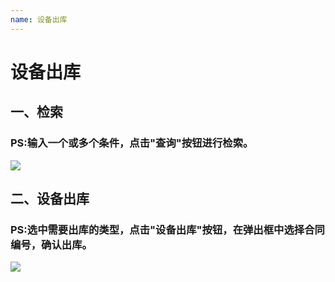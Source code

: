 ```yaml
---
name: 设备出库
---
```


# 设备出库

## 一、检索
###	PS:输入一个或多个条件，点击"查询"按钮进行检索。
![](http://upload-images.jianshu.io/upload_images/3990842-66d2d5f46555fd0b.gif?imageMogr2/auto-orient/strip)

## 二、设备出库
### PS:选中需要出库的类型，点击"设备出库"按钮，在弹出框中选择合同编号，确认出库。
![](http://upload-images.jianshu.io/upload_images/3990842-6ea17d0dbe2af1d5.gif?imageMogr2/auto-orient/strip)

